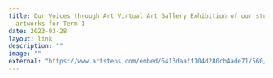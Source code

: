 ```yaml
---
title: Our Voices through Art Virtual Art Gallery Exhibition of our students'
  artworks for Term 1
date: 2023-03-28
layout: link
description: ""
image: ""
external: "https://www.artsteps.com/embed/6413daaff104d280cb4ade71/560/315 "
---
```

